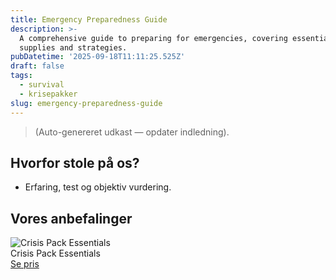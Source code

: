 ```yaml
---
title: Emergency Preparedness Guide
description: >-
  A comprehensive guide to preparing for emergencies, covering essential
  supplies and strategies.
pubDatetime: '2025-09-18T11:11:25.525Z'
draft: false
tags:
  - survival
  - krisepakker
slug: emergency-preparedness-guide
---
```

> (Auto-genereret udkast — opdater indledning).

## Hvorfor stole på os?
- Erfaring, test og objektiv vurdering.

## Vores anbefalinger


<!-- Auto: Affiliate-kort fra Products/SKUs -->

<div class="aff-card"><img src="abstract_15.png (https://v5.airtableusercontent.com/v3/u/45/45/1758204000000/vEYUXPLs2409FN66WeTgbA/bEXcnxLObEVL3IXnmobqq9rkz9WO7zk1eJE1QISEEBIqJ73jzhlFWJB74A3v06Nbmh1QZ-wNBX32aUnnDk9_iybow6znOs3oS6CWcS1JgTGQvMi2s6CiyG0GVACqMPhQbJrS6viarTByXDdDdOS-8eK71wI1l91iNJKTmuAq-JA/4HmtpCyxktEwuL_66GUdESFRe3GSQrEIGrqsfYgJN2A)" alt="Crisis Pack Essentials" class="aff-card__img" /><div class="aff-card__meta"><div class="aff-card__title">Crisis Pack Essentials</div><a class="aff-btn" href="https://affiliate.homeessentialsee62.com/deal789?utm_source=klartilalt&utm_medium=affiliate&subid=emergency-preparedness-guide-2025-09-18" rel="sponsored nofollow noopener" target="_blank">Se pris</a></div></div>

